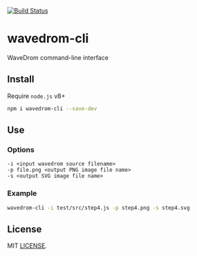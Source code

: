 [![Build Status](https://travis-ci.org/wavedrom/cli.svg?branch=master)](https://travis-ci.org/wavedrom/cli)

# wavedrom-cli

WaveDrom command-line interface

## Install

Require `node.js` v8+

```sh
npm i wavedrom-cli --save-dev
```

## Use

### Options

```
-i <input wavedrom source filename>
-p file.png <output PNG image file name>
-s <output SVG image file name>
```

### Example

```sh
wavedrom-cli -i test/src/step4.js -p step4.png -s step4.svg
```

## License

MIT [LICENSE](./LICENSE).
